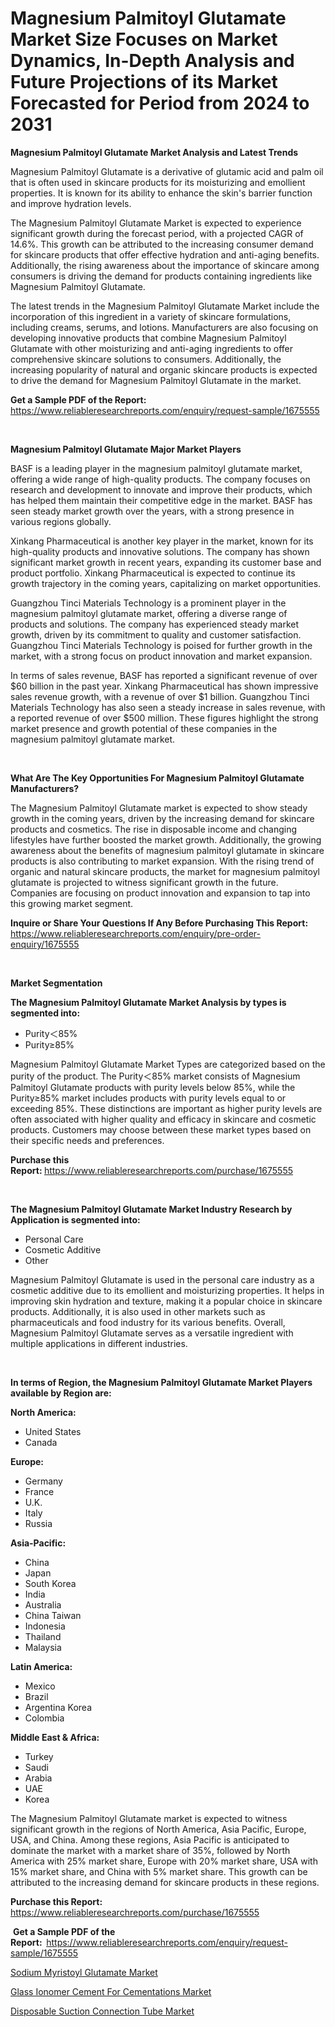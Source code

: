 <p><h1>Magnesium Palmitoyl Glutamate Market Size Focuses on Market Dynamics, In-Depth Analysis and Future Projections of its Market Forecasted for Period from 2024 to 2031</h1></p><p><strong>Magnesium Palmitoyl Glutamate Market Analysis and Latest Trends</strong></p>
<p><p>Magnesium Palmitoyl Glutamate is a derivative of glutamic acid and palm oil that is often used in skincare products for its moisturizing and emollient properties. It is known for its ability to enhance the skin's barrier function and improve hydration levels.</p><p>The Magnesium Palmitoyl Glutamate Market is expected to experience significant growth during the forecast period, with a projected CAGR of 14.6%. This growth can be attributed to the increasing consumer demand for skincare products that offer effective hydration and anti-aging benefits. Additionally, the rising awareness about the importance of skincare among consumers is driving the demand for products containing ingredients like Magnesium Palmitoyl Glutamate.</p><p>The latest trends in the Magnesium Palmitoyl Glutamate Market include the incorporation of this ingredient in a variety of skincare formulations, including creams, serums, and lotions. Manufacturers are also focusing on developing innovative products that combine Magnesium Palmitoyl Glutamate with other moisturizing and anti-aging ingredients to offer comprehensive skincare solutions to consumers. Additionally, the increasing popularity of natural and organic skincare products is expected to drive the demand for Magnesium Palmitoyl Glutamate in the market.</p></p>
<p><strong>Get a Sample PDF of the Report:&nbsp;</strong> <a href="https://www.reliableresearchreports.com/enquiry/request-sample/1675555">https://www.reliableresearchreports.com/enquiry/request-sample/1675555</a></p>
<p>&nbsp;</p>
<p><strong>Magnesium Palmitoyl Glutamate Major Market Players</strong></p>
<p><p>BASF is a leading player in the magnesium palmitoyl glutamate market, offering a wide range of high-quality products. The company focuses on research and development to innovate and improve their products, which has helped them maintain their competitive edge in the market. BASF has seen steady market growth over the years, with a strong presence in various regions globally.</p><p>Xinkang Pharmaceutical is another key player in the market, known for its high-quality products and innovative solutions. The company has shown significant market growth in recent years, expanding its customer base and product portfolio. Xinkang Pharmaceutical is expected to continue its growth trajectory in the coming years, capitalizing on market opportunities.</p><p>Guangzhou Tinci Materials Technology is a prominent player in the magnesium palmitoyl glutamate market, offering a diverse range of products and solutions. The company has experienced steady market growth, driven by its commitment to quality and customer satisfaction. Guangzhou Tinci Materials Technology is poised for further growth in the market, with a strong focus on product innovation and market expansion.</p><p>In terms of sales revenue, BASF has reported a significant revenue of over $60 billion in the past year. Xinkang Pharmaceutical has shown impressive sales revenue growth, with a revenue of over $1 billion. Guangzhou Tinci Materials Technology has also seen a steady increase in sales revenue, with a reported revenue of over $500 million. These figures highlight the strong market presence and growth potential of these companies in the magnesium palmitoyl glutamate market.</p></p>
<p>&nbsp;</p>
<p><strong>What Are The Key Opportunities For Magnesium Palmitoyl Glutamate Manufacturers?</strong></p>
<p><p>The Magnesium Palmitoyl Glutamate market is expected to show steady growth in the coming years, driven by the increasing demand for skincare products and cosmetics. The rise in disposable income and changing lifestyles have further boosted the market growth. Additionally, the growing awareness about the benefits of magnesium palmitoyl glutamate in skincare products is also contributing to market expansion. With the rising trend of organic and natural skincare products, the market for magnesium palmitoyl glutamate is projected to witness significant growth in the future. Companies are focusing on product innovation and expansion to tap into this growing market segment.</p></p>
<p><strong>Inquire or Share Your Questions If Any Before Purchasing This Report:</strong> <a href="https://www.reliableresearchreports.com/enquiry/pre-order-enquiry/1675555">https://www.reliableresearchreports.com/enquiry/pre-order-enquiry/1675555</a></p>
<p>&nbsp;</p>
<p><strong>Market Segmentation</strong></p>
<p><strong>The Magnesium Palmitoyl Glutamate Market Analysis by types is segmented into:</strong></p>
<p><ul><li>Purity＜85%</li><li>Purity≥85%</li></ul></p>
<p><p>Magnesium Palmitoyl Glutamate Market Types are categorized based on the purity of the product. The Purity＜85% market consists of Magnesium Palmitoyl Glutamate products with purity levels below 85%, while the Purity≥85% market includes products with purity levels equal to or exceeding 85%. These distinctions are important as higher purity levels are often associated with higher quality and efficacy in skincare and cosmetic products. Customers may choose between these market types based on their specific needs and preferences.</p></p>
<p><strong>Purchase this Report:&nbsp;</strong><a href="https://www.reliableresearchreports.com/purchase/1675555">https://www.reliableresearchreports.com/purchase/1675555</a></p>
<p>&nbsp;</p>
<p><strong>The Magnesium Palmitoyl Glutamate Market Industry Research by Application is segmented into:</strong></p>
<p><ul><li>Personal Care</li><li>Cosmetic Additive</li><li>Other</li></ul></p>
<p><p>Magnesium Palmitoyl Glutamate is used in the personal care industry as a cosmetic additive due to its emollient and moisturizing properties. It helps in improving skin hydration and texture, making it a popular choice in skincare products. Additionally, it is also used in other markets such as pharmaceuticals and food industry for its various benefits. Overall, Magnesium Palmitoyl Glutamate serves as a versatile ingredient with multiple applications in different industries.</p></p>
<p>&nbsp;</p>
<p><strong>In terms of Region, the Magnesium Palmitoyl Glutamate Market Players available by Region are:</strong></p>
<p>
    <p> <strong> North America: </strong>
        <ul>
            <li>United States</li>
            <li>Canada</li>
        </ul>
        </p> 
    <p> <strong> Europe: </strong>
        <ul>
            <li>Germany</li>
            <li>France</li>
            <li>U.K.</li>
            <li>Italy</li>
            <li>Russia</li>
        </ul>
        </p> 
    <p> <strong> Asia-Pacific: </strong>
        <ul>
            <li>China</li>
            <li>Japan</li>
            <li>South Korea</li>
            <li>India</li>
            <li>Australia</li>
            <li>China Taiwan</li>
            <li>Indonesia</li>
            <li>Thailand</li>
            <li>Malaysia</li>
        </ul>
        </p> 
    <p> <strong> Latin America: </strong>
        <ul>
            <li>Mexico</li>
            <li>Brazil</li>
            <li>Argentina Korea</li>
            <li>Colombia</li>
        </ul>
        </p> 
    <p> <strong> Middle East & Africa: </strong>
        <ul>
            <li>Turkey</li>
            <li>Saudi</li>
            <li>Arabia</li>
            <li>UAE</li>
            <li>Korea</li>
        </ul>
    </p>
    </p>
<p><p>The Magnesium Palmitoyl Glutamate market is expected to witness significant growth in the regions of North America, Asia Pacific, Europe, USA, and China. Among these regions, Asia Pacific is anticipated to dominate the market with a market share of 35%, followed by North America with 25% market share, Europe with 20% market share, USA with 15% market share, and China with 5% market share. This growth can be attributed to the increasing demand for skincare products in these regions.</p></p>
<p><strong>Purchase this Report: </strong><a href="https://www.reliableresearchreports.com/purchase/1675555">https://www.reliableresearchreports.com/purchase/1675555</a></p>
<p>&nbsp;<strong>Get a Sample PDF of the Report:&nbsp;&nbsp;</strong><a href="https://www.reliableresearchreports.com/enquiry/request-sample/1675555">https://www.reliableresearchreports.com/enquiry/request-sample/1675555</a></p>
<p><strong></strong></p>
<p><p><a href="https://github.com/kathiaseamanalvaradovlprc2h/Market-Research-Report-List-1/blob/main/sodium-myristoyl-glutamate-market.md">Sodium Myristoyl Glutamate Market</a></p><p><a href="https://view.publitas.com/reportprime-1/glass-ionomer-cement-for-cementations-market-size-share-trends-analysis-report-by-application-regional-outlook-competitive-strategies-and-segment-forecasts-2023-2030/">Glass Ionomer Cement For Cementations Market</a></p><p><a href="https://view.publitas.com/reportprime-1/disposable-suction-connection-tube-market-share-market-new-trends-analysis-report-by-type-by-application-by-end-use-by-region-and-segment-forecasts-2023-2030/">Disposable Suction Connection Tube Market</a></p></p>